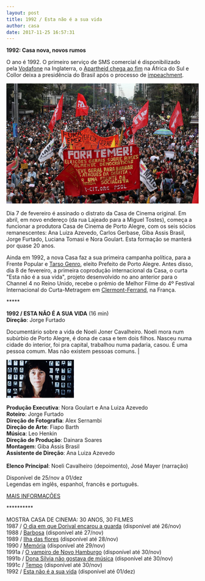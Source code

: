 ```yaml
---
layout: post
title: 1992 / Esta não é a sua vida
author: casa
date: 2017-11-25 16:57:31
---
```

**1992: Casa nova, novos rumos**

O ano é 1992. O primeiro serviço de SMS comercial é disponibilizado pela [Vodafone](https://www.edn.com/electronics-blogs/edn-moments/4402146/1st-text-message-is-sent--December-3--1992) na Inglaterra, o [Apartheid chega ao fim](https://www.nytimes.com/2017/10/24/business/south-africa-economy-apartheid.html) na África do Sul e Collor deixa a presidência do Brasil após o processo de [impeachment](https://pt.wikipedia.org/wiki/Processo_de_impeachment_de_Fernando_Collor).

![](/uploads/fora2.jpg)

Dia 7 de fevereiro é assinado o distrato da Casa de Cinema original. Em abril, em novo endereço (da rua Lajeado para a Miguel Tostes), começa a funcionar a produtora Casa de Cinema de Porto Alegre, com os seis sócios remanescentes: Ana Luiza Azevedo, Carlos Gerbase, Giba Assis Brasil, Jorge Furtado, Luciana Tomasi e Nora Goulart. Esta formação se manterá por quase 20 anos. 

Ainda em 1992, a nova Casa faz a sua primeira campanha política, para a Frente Popular e [Tarso Genro](https://www.youtube.com/watch?v=rMZAhJwj-vU), eleito Prefeito de Porto Alegre. Antes disso, dia 8 de fevereiro, a primeira coprodução internacional da Casa, o curta "Esta não é a sua vida", projeto desenvolvido no ano anterior para o Channel 4 no Reino Unido, recebe o prêmio de Melhor Filme do 4º Festival Internacional do Curta-Metragem em [Clermont-Ferrand](https://de.wikipedia.org/wiki/Festival_du_Court-M%C3%A9trage_de_Clermont-Ferrand), na França.

\*\*\*\**

**1992 / ESTA NÃO É A SUA VIDA** (16 min)\
**Direção**: Jorge Furtado

Documentário sobre a vida de Noeli Joner Cavalheiro. Noeli mora num subúrbio de Porto Alegre, é dona de casa e tem dois filhos. Nasceu numa cidade do interior, foi pra capital, trabalhou numa padaria, casou. É uma pessoa comum. Mas não existem pessoas comuns. |

![](/uploads/eneasv-im.jpg)

**Produção Executiva**: Nora Goulart e Ana Luiza Azevedo\
**Roteiro**: Jorge Furtado\
**Direção de Fotografia**: Alex Sernambi\
**Direção de Arte**: Fiapo Barth\
**Música**: Leo Henkin\
**Direção de Produção**: Dainara Soares\
**Montagem**: Giba Assis Brasil\
**Assistente de Direção**: Ana Luiza Azevedo\
\
**Elenco Principal**: Noeli Cavalheiro (depoimento), José Mayer (narração)

Disponível de 25/nov a 01/dez\
Legendas em inglês, espanhol, francês e português.

[MAIS INFORMAÇÕES](https://www.casacinepoa.com.br/filmes/esta-n%C3%A3o-%C3%A9-a-sua-vida/)

\*\*\*\*\*\*\*\*\*\*

MOSTRA CASA DE CINEMA: 30 ANOS, 30 FILMES\
1987 / [O dia em que Dorival encarou a guarda](https://vimeo.com/240817481) (disponível até 26/nov)\
1988 / [Barbosa](https://vimeo.com/238074665) (disponível até 27/nov)\
1989 / [Ilha das flores](https://vimeo.com/238439307) (disponível até 28/nov)\
1990 / [Memória](https://vimeo.com/239457350) (disponível até 29/nov)\
1991a / [O vampiro de Novo Hamburgo](https://vimeo.com/239624871) (disponível até 30/nov)\
1991b / [Dona Sílvia não gostava de música](https://vimeo.com/239623690) (disponível até 30/nov)\
1991c / [Tempo](https://vimeo.com/239625928) (disponível até 30/nov)\
1992 / [Esta não é a sua vida](https://vimeo.com/238459313) (disponível até 01/dez)